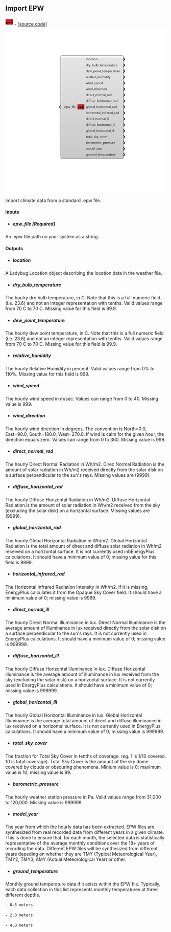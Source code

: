 ## Import EPW
![](../../images/icons/Import_EPW.png) - [[source code]](https://github.com/ladybug-tools/ladybug-grasshopper/blob/master/ladybug_grasshopper/src//LB%20Import%20EPW.py)

![](../../images/components/Import_EPW.png)

Import climate data from a standard .epw file.
 



#### Inputs
* ##### epw_file [Required]
An .epw file path on your system as a string. 

#### Outputs
* ##### location
A Ladybug Location object describing the location data in the weather file. 
* ##### dry_bulb_temperature
The houlry dry bulb temperature, in C. Note that this is a full numeric field (i.e. 23.6) and not an integer representation with tenths. Valid values range from 70 C to 70 C. Missing value for this field is 99.9. 
* ##### dew_point_temperature
The hourly dew point temperature, in C. Note that this is a full numeric field (i.e. 23.6) and not an integer representation with tenths. Valid values range from 70 C to 70 C. Missing value for this field is 99.9. 
* ##### relative_humidity
The hourly Relative Humidity in percent. Valid values range from 0% to 110%. Missing value for this field is 999. 
* ##### wind_speed
The hourly wind speed in m/sec. Values can range from 0 to 40. Missing value is 999. 
* ##### wind_direction
The hourly wind direction in degrees. The convention is North=0.0, East=90.0, South=180.0, West=270.0. If wind is calm for the given hour, the direction equals zero. Values can range from 0 to 360. Missing value is 999. 
* ##### direct_normal_rad
The hourly Direct Normal Radiation in Wh/m2. Direc Normal Radiation is the amount of solar radiation in Wh/m2 received directly from the solar disk on a surface perpendicular to the sun's rays. Missing values are (9999). 
* ##### diffuse_horizontal_rad
The hourly Diffuse Horizontal Radiation in Wh/m2. Diffuse Horizontal Radiation is the amount of solar radiation in Wh/m2 received from the sky (excluding the solar disk) on a horizontal surface. Missing values are (9999). 
* ##### global_horizontal_rad
The hourly Global Horizontal Radiation in Wh/m2. Global Horizontal Radiation is the total amount of direct and diffuse solar radiation in Wh/m2 received on a horizontal surface. It is not currently used inbEnergyPlus calculations. It should have a minimum value of 0; missing value for this field is 9999. 
* ##### horizontal_infrared_rad
The Horizontal Infrared Radiation Intensity in Wh/m2. If it is missing, EnergyPlus calculates it from the Opaque Sky Cover field. It should have a minimum value of 0; missing value is 9999. 
* ##### direct_normal_ill
The hourly Direct Normal Illuminance in lux. Direct Normal Illuminance is the average amount of illuminance in lux received directly from the solar disk on a surface perpendicular to the sun's rays. It is not currently used in EnergyPlus calculations. It should have a minimum value of 0; missing value is 999999. 
* ##### diffuse_horizontal_ill
The hourly Diffuse Horizontal Illuminance in lux. Diffuse Horizontal Illuminance is the average amount of illuminance in lux received from the sky (excluding the solar disk) on a horizontal surface. It is not currently used in EnergyPlus calculations. It should have a minimum value of 0; missing value is 999999. 
* ##### global_horizontal_ill
The hourly Global Horizontal Illuminance in lux. Global Horizontal Illuminance is the average total amount of direct and diffuse illuminance in lux received on a horizontal surface. It is not currently used in EnergyPlus calculations. It should have a minimum value of 0; missing value is 999999. 
* ##### total_sky_cover
The fraction for Total Sky Cover  in tenths of coverage. (eg. 1 is 1/10 covered. 10 is total coverage). Total Sky Cover is the amount of the sky dome covered by clouds or obscuring phenomena. Minium value is 0; maximum value is 10; missing value is 99. 
* ##### barometric_pressure
The hourly weather station pressure in Pa. Valid values range from 31,000 to 120,000. Missing value is 999999. 
* ##### model_year
The year from which the hourly data has been extracted. EPW files are synthesized from real recorded data from different years in a given climate. This is done to ensure that, for each month, the selected data is statistically representative of the average monthly conditions over the 18+ years of recording the data. Different EPW files will be synthesized from different years depeding on whether they are TMY (Typical Meteorological Year), TMY2, TMY3, AMY (Actual Meteorological Year) or other. 
* ##### ground_temperature
Monthly ground temperature data if it exists within the EPW file. Typically, each data collection in this list represents monthly temperatures at three different depths. 

    - 0.5 meters

    - 2.0 meters

    - 4.0 meters